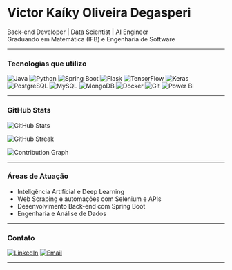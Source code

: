 #  Victor Kaíky Oliveira Degasperi

Back-end Developer | Data Scientist | AI Engineer  
Graduando em Matemática (IFB) e Engenharia de Software

---

###  Tecnologias que utilizo

![Java](https://img.shields.io/badge/Java-ED8B00?style=for-the-badge&logo=openjdk&logoColor=white)
![Python](https://img.shields.io/badge/Python-3776AB?style=for-the-badge&logo=python&logoColor=white)
![Spring Boot](https://img.shields.io/badge/Spring_Boot-6DB33F?style=for-the-badge&logo=springboot&logoColor=white)
![Flask](https://img.shields.io/badge/Flask-000000?style=for-the-badge&logo=flask&logoColor=white)
![TensorFlow](https://img.shields.io/badge/TensorFlow-FF6F00?style=for-the-badge&logo=tensorflow&logoColor=white)
![Keras](https://img.shields.io/badge/Keras-D00000?style=for-the-badge&logo=keras&logoColor=white)
![PostgreSQL](https://img.shields.io/badge/PostgreSQL-4169E1?style=for-the-badge&logo=postgresql&logoColor=white)
![MySQL](https://img.shields.io/badge/MySQL-00758F?style=for-the-badge&logo=mysql&logoColor=white)
![MongoDB](https://img.shields.io/badge/MongoDB-4EA94B?style=for-the-badge&logo=mongodb&logoColor=white)
![Docker](https://img.shields.io/badge/Docker-2496ED?style=for-the-badge&logo=docker&logoColor=white)
![Git](https://img.shields.io/badge/Git-F05032?style=for-the-badge&logo=git&logoColor=white)
![Power BI](https://img.shields.io/badge/PowerBI-F2C811?style=for-the-badge&logo=powerbi&logoColor=white)

---

### GitHub Stats

![GitHub Stats](https://github-readme-stats.vercel.app/api?username=victordegasperi&show_icons=true&theme=tokyonight&count_private=true&include_all_commits=true)


![GitHub Streak](https://github-readme-streak-stats.herokuapp.com/?user=victordegasperi&theme=tokyonight)

![Contribution Graph](https://github-readme-activity-graph.cyclic.app/graph?username=victordegasperi&theme=tokyo-night)

---

### Áreas de Atuação

- Inteligência Artificial e Deep Learning
- Web Scraping e automações com Selenium e APIs
- Desenvolvimento Back-end com Spring Boot
- Engenharia e Análise de Dados

---

### Contato

[![LinkedIn](https://img.shields.io/badge/LinkedIn-0077B5?style=for-the-badge&logo=linkedin&logoColor=white)](https://www.linkedin.com/in/victor-degasperi-3ab903206/)
[![Email](https://img.shields.io/badge/Gmail-D14836?style=for-the-badge&logo=gmail&logoColor=white)](mailto:victorkaiky.degasperi@gmail.com)

---
